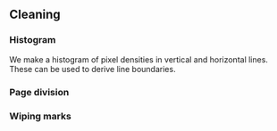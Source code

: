 ## Cleaning

### Histogram

We make a histogram of pixel densities in vertical and horizontal lines.
These can be used to derive line boundaries.

### Page division

### Wiping marks
